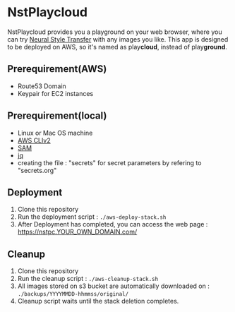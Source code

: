 # NstPlaycloud
NstPlaycloud provides you a playground on your web browser, where you can try [Neural Style Transfer](https://www.tensorflow.org/tutorials/generative/style_transfer) with any images you like. This app is designed to be deployed on AWS, so it's named as play**cloud**, instead of play**ground**.

## Prerequirement(AWS)
- Route53 Domain
- Keypair for EC2 instances

## Prerequirement(local)
- Linux or Mac OS machine
- [AWS CLIv2](https://docs.aws.amazon.com/ja_jp/cli/latest/userguide/install-cliv2.html)
- [SAM](https://docs.aws.amazon.com/ja_jp/serverless-application-model/latest/developerguide/serverless-sam-cli-install.html)
- [jq](https://stedolan.github.io/jq/download/)
- creating the file : "secrets" for secret parameters by refering to "secrets.org"

## Deployment
1. Clone this repository
2. Run the deployment script : `./aws-deploy-stack.sh`
3. After Deployment has completed, you can access the web page : https://nstpc.YOUR_OWN_DOMAIN.com/

## Cleanup
1. Clone this repository
2. Run the cleanup script : `./aws-cleanup-stack.sh`
3. All images stored on s3 bucket are automatically downloaded on : `./backups/YYYYMMDD-hhmmss/original/`
4. Cleanup script waits until the stack deletion completes.
